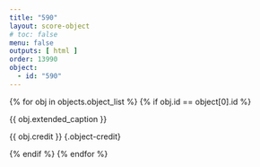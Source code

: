 ```yaml
---
title: "590"
layout: score-object
# toc: false
menu: false
outputs: [ html ]
order: 13990
object:
  - id: "590"
---
```


{% for obj in objects.object_list %}
{% if obj.id == object[0].id %}

{{ obj.extended_caption }}

{{ obj.credit }} {.object-credit}

{% endif %}
{% endfor %}
